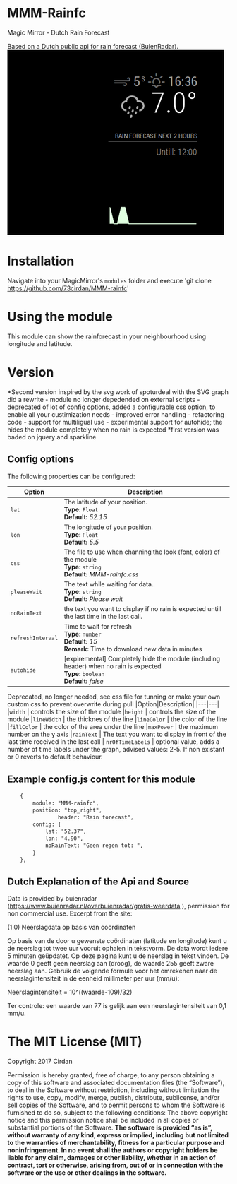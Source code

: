 # MMM-Rainfc

Magic Mirror - Dutch Rain Forecast

Based on a Dutch public api for rain forecast (BuienRadar). 
![call](https://github.com/73cirdan/MMM-rainfc/blob/master/screenshot2.png)

# Installation
Navigate into your MagicMirror's `modules` folder and execute
 'git clone https://github.com/73cirdan/MMM-rainfc'
# Using the module
This module can show the rainforecast in your neighbourhood using longitude and latitude.

# Version

*Second version inspired by the svg work of spoturdeal with the SVG graph did a rewrite
	- module no longer depedended on external scripts
	- deprecated of lot of config options, added a configurable css option, to enable all your custimization needs
	- improved error handling
	- refactoring code
	- support for multiligual use
	- experimental support for autohide; the hides the module completely when no rain is expected
*first version was baded on jquery and sparkline
 

## Config options
The following properties can be configured:

|Option|Description|
|---|---|
|`lat`|The latitude of your position.<br>**Type:** `Float`<br>**Default:** <i>52.15</i>|
|`lon`|The longitude of your position.<br>**Type:** `Float`<br>**Default:** <i>5.5</i>|
|`css`| The file to use when channing the look (font, color) of the module<br>**Type:** `string`<br>**Default:** <i>MMM-rainfc.css</i>
|`pleaseWait`| The text while waiting for data.. <br>**Type:** `string`<br>**Default:** <i>Please wait</i>
|`noRainText` | the text you want to display if no rain is expected untill the last time in the last call.
|`refreshInterval`| Time to wait for refresh <br>**Type:** `number`<br>**Default:** <i>15</i><br>**Remark:** Time to download new data in minutes
|`autohide`| [expiremental] Completely hide the module (including header) when no rain is expected <br>**Type:** `boolean`<br>**Default:** <i>false</i>

Deprecated, no longer needed, see css file for tunning or make your own custom css to prevent overwrite during pull
|Option|Description|
|---|---|
|`width` | controls the size of the module
|`height` | controls the size of the module
|`lineWidth` | the thicknes of the line
|`lineColor` | the color of the line
|`fillColor` | the color of the area under the line
|`maxPower` | the maximum number on the y axis
|`rainText` | The text you want to display in front of the last time received in the last call
| `nrOfTimeLabels` | optional value, adds a number of time labels under the graph, advised values: 2-5. If non existant or 0 reverts to default behaviour.

## Example config.js content for this module
		{
			module: "MMM-rainfc",
			position: "top_right",
                	header: "Rain forecast",
			config: {
				lat: "52.37",
				lon: "4.90", 
				noRainText: "Geen regen tot: ",
			}
		},
## Dutch Explanation of the Api and Source
Data is provided by buienradar (https://www.buienradar.nl/overbuienradar/gratis-weerdata ), permission for non commercial use. Excerpt from the site:

(1.0) Neerslagdata op basis van coördinaten

Op basis van de door u gewenste coördinaten (latitude en longitude) kunt u de neerslag tot twee uur vooruit ophalen in tekstvorm. De data wordt iedere 5 minuten geüpdatet. Op deze pagina kunt u de neerslag in tekst vinden. De waarde 0 geeft geen neerslag aan (droog), de waarde 255 geeft zware neerslag aan. Gebruik de volgende formule voor het omrekenen naar de neerslagintensiteit in de eenheid millimeter per uur (mm/u):

Neerslagintensiteit = 10^((waarde-109)/32)

Ter controle: een waarde van 77 is gelijk aan een neerslagintensiteit van 0,1 mm/u.

The MIT License (MIT) 
===================== 
Copyright 2017 Cirdan

Permission is hereby granted, free of charge, to any person obtaining a copy of this software and associated documentation files (the “Software”), to deal in the Software without restriction, including without limitation the rights to use, copy, modify, merge, publish, distribute, sublicense, and/or sell copies of the Software, and to permit persons to whom the Software is furnished to do so, subject to the following conditions: The above copyright notice and this permission notice shall be included in all copies or substantial portions of the Software. **The software is provided “as is”, without warranty of any kind, express or implied, including but not limited to the warranties of merchantability, fitness for a particular purpose and noninfringement. In no event shall the authors or copyright holders be liable for any claim, damages or other liability, whether in an action of contract, tort or otherwise, arising from, out of or in connection with the software or the use or other dealings in the software.** 

